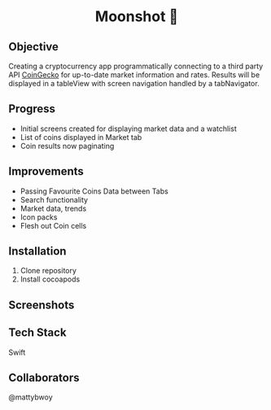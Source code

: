 <h1 align="center">

Moonshot :full_moon_with_face:

</h1>

## Objective
Creating a cryptocurrency app programmatically connecting to a third party API [CoinGecko](https://www.coingecko.com/en/api) for up-to-date market information and rates. 
Results will be displayed in a tableView with screen navigation handled by a tabNavigator.

## Progress
- Initial screens created for displaying market data and a watchlist
- List of coins displayed in Market tab
- Coin results now paginating

## Improvements
- Passing Favourite Coins Data between Tabs
- Search functionality
- Market data, trends
- Icon packs
- Flesh out Coin cells

## Installation

1. Clone repository
2. Install cocoapods

## Screenshots

## Tech Stack
Swift

## Collaborators
@mattybwoy
